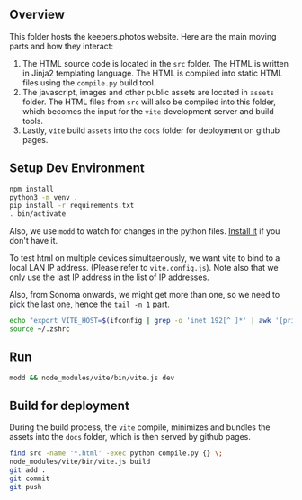 ## Overview

This folder hosts the keepers.photos website. Here are the main moving parts and
how they interact:

1. The HTML source code is located in the `src` folder. The HTML is written in
   Jinja2 templating language. The HTML is compiled into static HTML files using
   the `compile.py` build tool.
2. The javascript, images and other public assets are located in `assets`
   folder. The HTML files from `src` will also be compiled into this folder,
   which becomes the input for the `vite` development server and build tools.
3. Lastly, `vite` build `assets` into the `docs` folder for deployment on github
   pages.

## Setup Dev Environment

```zsh
npm install
python3 -m venv .
pip install -r requirements.txt
. bin/activate
```

Also, we use `modd` to watch for changes in the python files.
[Install it](https://github.com/cortesi/modd/releases/tag/v0.8) if you don't
have it.

To test html on multiple devices simultaenously, we want vite to bind to a local
LAN IP address. (Please refer to `vite.config.js`). Note also that we only use
the last IP address in the list of IP addresses.

Also, from Sonoma onwards, we might get more than one, so we need to pick the
last one, hence the `tail -n 1` part.

```zsh
echo "export VITE_HOST=$(ifconfig | grep -o 'inet 192[^ ]*' | awk '{print $2}' | tail -n 1)" >> ~/.zshrc
source ~/.zshrc
```

## Run

```zsh
modd && node_modules/vite/bin/vite.js dev
```

## Build for deployment

During the build process, the `vite` compile, minimizes and bundles the assets
into the `docs` folder, which is then served by github pages.

```zsh
find src -name '*.html' -exec python compile.py {} \;
node_modules/vite/bin/vite.js build
git add .
git commit
git push
```
